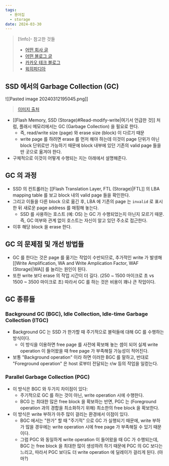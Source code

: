 ```yaml
---
tags:
  - 용어집
  - storage
date: 2024-03-30
---
```

> [!info]- 참고한 것들
> - [어떤 회사 글](https://www.tuxera.com/blog/what-is-write-amplification-why-is-it-bad-what-causes-it/)
> - [어떤 블로그 글](https://medium.com/@reefland/over-provisioning-ssd-for-increased-performance-and-write-endurance-142feb015b4e)
> - [카카오 테크 블로그](https://tech.kakao.com/2016/07/15/coding-for-ssd-part-3)
> - [윅히피디아](https://en.wikipedia.org/wiki/Write_amplification)

## SSD 에서의 Garbage Collection (GC)

![[Pasted image 20240312195045.png]]
> [이미지 출처](https://www.tuxera.com/blog/what-is-write-amplification-why-is-it-bad-what-causes-it/)

- [[Flash Memory, SSD (Storage)#Read-modify-write|여기서 언급한 것]] 처럼, 플래시 메모리에서는 GC (Garbage Collection) 을 필요로 한다.
	- 즉, read/write size (page) 와 erase size (block) 이 다르기 때문
	- write page 를 하려면 erase 를 먼저 해야 하는데 이것이 page 단위가 아닌 block 단위로만 가능하기 때문에 block 내부에 있던 기존의 valid page 들을 딴 곳으로 옮겨야 한다.
- 구체적으로 이것이 어떻게 수행되는 지는 아래에서 설명해준다.

## GC 의 과정

- SSD 의 컨트롤러는 [[Flash Translation Layer, FTL (Storage)|FTL]] 의 LBA mapping table 를 보고 block 내의 valid page 들을 확인한다.
- 그리고 이들을 다른 block 으로 옮긴 후, LBA 에 기존의 page 는 `invalid` 로 표시한 뒤 새로운 page address 를 매핑해 놓는다.
	- SSD 를 사용하는 호스트 (예: OS) 는 GC 가 수행되었는지 아닌지 모르기 때문. 즉, GC 여부와 관계 없이 호스트는 자신이 알고 있던 주소로 접근한다.
- 이후 해당 block 을 erase 한다.

## GC 의 문제점 및 개선 방법들

- GC 를 한다는 것은 page 를 옮기는 작업이 수반되므로, 추가적인 write 가 발생해 [[Write Amplification, WA and Write Amplication Factor, WAF (Storage)|WA]] 를 늘리는 원인이 된다.
- 또한 write 보다 erase 의 작업 시간이 더 길다. (250 ~ 1500 마이크로 초 vs 1500 ~ 3500 마이크로 초) 따라서 GC 를 하는 것은 비용이 꽤나 큰 작업이다.

## GC 종류들

### Background GC (BGC), Idle Collection, Idle-time Garbage Collection (ITGC)

- Background GC 는 SSD 가 한가할 때 주기적으로 블럭들에 대해 GC 를 수행하는 방식이다.
	- 이 방식을 이용하면 free page 를 사전에 확보해 놓는 셈이 되어 실제 write operation 이 들어왔을 때 free page 가 부족해질 가능성이 적어진다.
- 보통 "Background operation" 이라 하면 이러한 BGC 를 말하고, 반대로 "Foreground operation" 은 host 로부터 전달되는 r/w 등의 작업을 일컫는다.

### Parallel Garbage Collection (PGC)

- 이 방식은 BGC 와 두가지 차이점이 있다:
	- 주기적으로 GC 를 하는 것이 아닌, write operation 시에 수행한다.
	- BCG 는 최대한 많은 free block 을 확보하는 반면, PGC 는 (Foreground operation 과의 경합을 최소화하기 위해) 최소한의 free block 을 확보한다.
- 이 방식은 write 부하가 아주 많이 걸리는 환경에서 이점이 있다.
	- BGC 에서는 "한가" 할 때 "주기적" 으로 GC 가 실행되기 때문에, write 부하가 많을 경우에는 write operation 시에 free page 가 부족해질 수 있기 때문이다.
	- 그럼 PGC 와 동일하게 write operation 이 들어왔을 때 GC 가 수행되는데, BGC 는 free block 을 최대한 많이 생성하려 하기 때문에 PGC 의 GC 보다는 느리고, 따라서 PGC 보다도 더 write operation 에 딜레이가 걸리게 된다. (아마?)